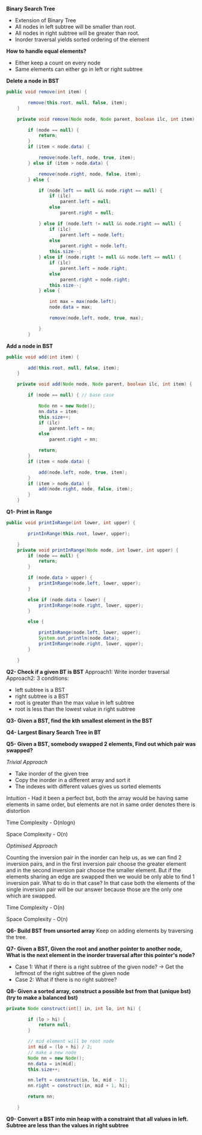 **Binary Search Tree**
- Extension of Binary Tree
- All nodes in left subtree will be smaller than root.
- All nodes in right subtree will be greater than root.
- Inorder traversal yields sorted ordering of the element

**How to handle equal elements?**

- Either keep a count on every node
- Same elements can either go in left or right subtree

**Delete a node in BST**
```java
public void remove(int item) {

		remove(this.root, null, false, item);
	}

	private void remove(Node node, Node parent, boolean ilc, int item) {

		if (node == null) {
			return;
		}
		if (item < node.data) {

			remove(node.left, node, true, item);
		} else if (item > node.data) {

			remove(node.right, node, false, item);
		} else {

			if (node.left == null && node.right == null) {
				if (ilc)
					parent.left = null;
				else
					parent.right = null;

			} else if (node.left != null && node.right == null) {
				if (ilc)
					parent.left = node.left;
				else
					parent.right = node.left;
				this.size--;
			} else if (node.right != null && node.left == null) {
				if (ilc)
					parent.left = node.right;
				else
					parent.right = node.right;
				this.size--;
			} else {

				int max = max(node.left);
				node.data = max;

				remove(node.left, node, true, max);

			}
		}
```
**Add a node in BST**

```java
public void add(int item) {

		add(this.root, null, false, item);
	}

	private void add(Node node, Node parent, boolean ilc, int item) {

		if (node == null) { // base case

			Node nn = new Node();
			nn.data = item;
			this.size++;
			if (ilc)
				parent.left = nn;
			else
				parent.right = nn;

			return;
		}
		if (item < node.data) {

			add(node.left, node, true, item);
		}
		if (item > node.data) {
			add(node.right, node, false, item);
		}
	}
```
**Q1- Print in Range**
```java
public void printInRange(int lower, int upper) {

		printInRange(this.root, lower, upper);

	}
	private void printInRange(Node node, int lower, int upper) {
		if (node == null) {
			return;
		}

		if (node.data > upper) {
			printInRange(node.left, lower, upper);
		}

		else if (node.data < lower) {
			printInRange(node.right, lower, upper);
		}

		else {

			printInRange(node.left, lower, upper);
			System.out.println(node.data);
			printInRange(node.right, lower, upper);
		}

	}
```
**Q2- Check if a given BT is BST**
Approach1: Write inorder traversal
Approach2: 3 conditions:
- left subtree is a BST
- right subtree is a BST
- root is greater than the max value in left subtree
- root is less than the lowest value in right subtree

**Q3- Given a BST, find the kth smallest element in the BST**

**Q4- Largest Binary Search Tree in BT**

**Q5- Given a BST, somebody swapped 2 elements, Find out which pair was swapped?**

_Trivial Approach_

- Take inorder of the given tree
- Copy the inorder in a different array and sort it 
- The indexes with different values gives us sorted elements

Intuition - Had it been a perfect bst, both the array would be having same elements in same order, but elements are not in same order denotes there is distortion

Time Complexity - O(nlogn)

Space Complexity - O(n)

_Optimised Approach_

Counting the inversion pair in the inorder can help us, as we can find 2 inversion pairs, and in the first inversion pair choose the greater element and in the second inversion pair choose the smaller element. But if the elements sharing an edge are swapped then we would be only able to find 1 inversion pair. What to do in that case? 
In that case both the elements of the single inversion pair will be our answer because those are the only one which are swapped.

Time Complexity - O(n)

Space Complexity - O(n)

**Q6- Build BST from unsorted array**
Keep on adding elements by traversing the tree. 

**Q7- Given a BST, Given the root and another pointer to another node, What is the next element in the inorder traversal after this pointer's node?**

- Case 1: What if there is a right subtree of the given node? -> Get the leftmost of the right subtree of the given node
- Case 2: What if there is no right subtree?


**Q8- Given a sorted array, construct a possible bst from that (unique bst) (try to make a balanced bst)**

```java
private Node construct(int[] in, int lo, int hi) {

		if (lo > hi) {
			return null;
		}

		// mid element will be root node
		int mid = (lo + hi) / 2;
		// make a new node
		Node nn = new Node();
		nn.data = in[mid];
		this.size++;

		nn.left = construct(in, lo, mid - 1);
		nn.right = construct(in, mid + 1, hi);

		return nn;

	}
```

**Q9- Convert a BST into min heap with a constraint that all values in left. Subtree are less than the values in right subtree**

